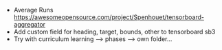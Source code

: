 - Average Runs
https://awesomeopensource.com/project/Spenhouet/tensorboard-aggregator
- Add custom field for heading, target, bounds, other to tensorboard sb3
- Try with curriculum learning --> phases --> own folder...